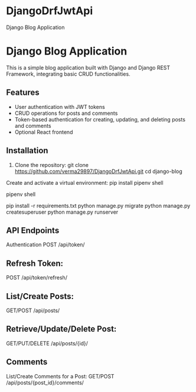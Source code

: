 # DjangoDrfJwtApi
Django Blog Application
# Django Blog Application

This is a simple blog application built with Django and Django REST Framework, integrating basic CRUD functionalities.

## Features

- User authentication with JWT tokens
- CRUD operations for posts and comments
- Token-based authentication for creating, updating, and deleting posts and comments
- Optional React frontend

## Installation

1. Clone the repository:
   git clone https://github.com/verma29897/DjangoDrfJwtApi.git
   cd django-blog

Create and activate a virtual environment:
pip install pipenv shell

pipenv shell

pip install -r requirements.txt
python manage.py migrate
python manage.py createsuperuser
python manage.py runserver


## API Endpoints
Authentication
POST /api/token/
## Refresh Token:
POST /api/token/refresh/

## List/Create Posts:
GET/POST /api/posts/
## Retrieve/Update/Delete Post:
GET/PUT/DELETE /api/posts/{id}/
## Comments
List/Create Comments for a Post:
GET/POST /api/posts/{post_id}/comments/


